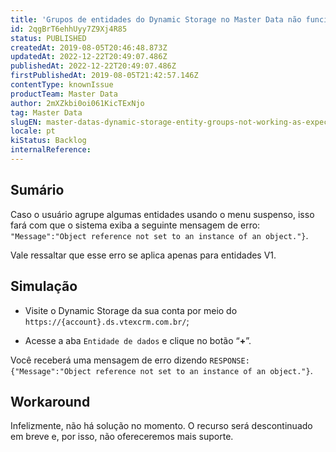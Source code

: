```yaml
---
title: 'Grupos de entidades do Dynamic Storage no Master Data não funcionam como o esperado'
id: 2qgBrT6ehhUyy7Z9Xj4R85
status: PUBLISHED
createdAt: 2019-08-05T20:46:48.873Z
updatedAt: 2022-12-22T20:49:07.486Z
publishedAt: 2022-12-22T20:49:07.486Z
firstPublishedAt: 2019-08-05T21:42:57.146Z
contentType: knownIssue
productTeam: Master Data
author: 2mXZkbi0oi061KicTExNjo
tag: Master Data
slugEN: master-datas-dynamic-storage-entity-groups-not-working-as-expected
locale: pt
kiStatus: Backlog
internalReference: 
---
```


## Sumário

Caso o usuário agrupe algumas entidades usando o menu suspenso, isso fará com que o sistema exiba a seguinte mensagem de erro: `"Message":"Object reference not set to an instance of an object."}`. 

Vale ressaltar que esse erro se aplica apenas para entidades V1.

## Simulação

- Visite o Dynamic Storage da sua conta por meio do `https://{account}.ds.vtexcrm.com.br/`;

- Acesse a aba `Entidade de dados` e clique no botão “__+__”.

Você receberá uma mensagem de erro dizendo `RESPONSE: {"Message":"Object reference not set to an instance of an object."}`.


## Workaround

Infelizmente, não há solução no momento. O recurso será descontinuado em breve e, por isso, não ofereceremos mais suporte. 


